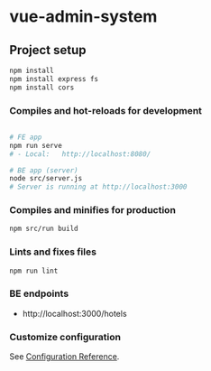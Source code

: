 # vue-admin-system

## Project setup

```bash
npm install
npm install express fs
npm install cors
```

### Compiles and hot-reloads for development

```bash

# FE app
npm run serve
# - Local:   http://localhost:8080/

# BE app (server)
node src/server.js
# Server is running at http://localhost:3000
```

### Compiles and minifies for production

```bash
npm src/run build
```

### Lints and fixes files

```bash
npm run lint
```

### BE endpoints

- http://localhost:3000/hotels


### Customize configuration

See [Configuration Reference](https://cli.vuejs.org/config/).
